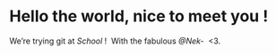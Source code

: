 # Hello the world, nice to meet you !  #
We’re trying git at _School_ ! 
With the fabulous *@Nek-*  <3.

